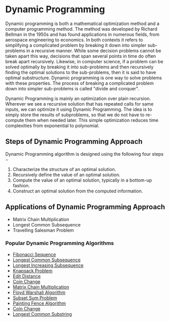 # Dynamic Programming

Dynamic programming is both a mathematical optimization method and a computer programming method. The method was developed by Richard Bellman in the 1950s and has found applications in numerous fields, from aerospace engineering to economics. In both contexts it refers to simplifying a complicated problem by breaking it down into simpler sub-problems in a recursive manner. While some decision problems cannot be taken apart this way, decisions that span several points in time do often break apart recursively. Likewise, in computer science, if a problem can be solved optimally by breaking it into sub-problems and then recursively finding the optimal solutions to the sub-problems, then it is said to have optimal substructure. Dynamic programming is one way to solve problems with these properties. The process of breaking a complicated problem down into simpler sub-problems is called "divide and conquer".

Dynamic Programming is mainly an optimization over plain recursion. Wherever we see a recursive solution that has repeated calls for same inputs, we can optimize it using Dynamic Programming. The idea is to simply store the results of subproblems, so that we do not have to re-compute them when needed later. This simple optimization reduces time complexities from exponential to polynomial.


## Steps of Dynamic Programming Approach
Dynamic Programming algorithm is designed using the following four steps −

1. Characterize the structure of an optimal solution.
2. Recursively define the value of an optimal solution.
3. Compute the value of an optimal solution, typically in a bottom-up fashion.
4. Construct an optimal solution from the computed information.


## Applications of Dynamic Programming Approach
- Matrix Chain Multiplication
- Longest Common Subsequence
- Travelling Salesman Problem


### Popular Dynamic Programming Algorithms
* [Fibonacci Sequence](Fibonacci%20Sequence/README.md)
* [Longest Common Subsequence](Longest%20Common%20Subsequence/README.md)
* [Longest Increasing Subsequence](Longest%20Increasing%20Subsequence/README.md)
* [Knapsack Problem](Knapsack%20Problem/README.md)
* [Edit Distance](Edit%20Distance/README.md)
* [Coin Change](Coin%20Change/README.md)
* [Matrix Chain Multiplication](Matrix%20Chain%20Multiplication/README.md)
* [Floyd Warshall Algorithm](Floyd%20Warshall%20Algorithm/readme.md)
* [Subset Sum Problem](Subset%20Sum%20Problem/readme.md)
* [Painting Fence Algorithm](Painting%20Fence%20Algorithm/readme.md)
* [Coin Change](Coin%20Change/readme.md)
* [Longest Common Substring](Longest%20Common%20Substring/readme.md)
